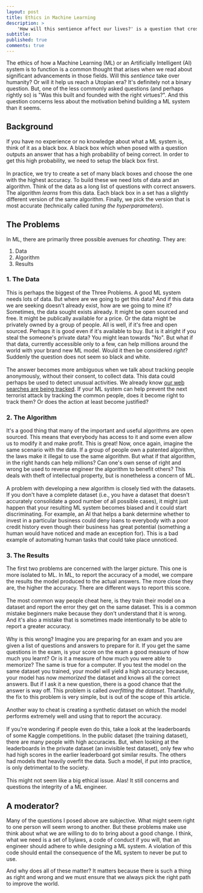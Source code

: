 ```yaml
---
layout: post
title: Ethics in Machine Learning
description: >
    'How will this sentience affect our lives?' is a question that crosses our minds often. One of the less commonly asked questions about AI and Machine Learning is 'Was this built and founded with the right virtues?'
subtitle:
published: true
comments: true
---
```


The ethics of how a Machine Learning (ML) or an Artificially Intelligent (AI) system is to function is a common thought that arises when we read about significant advancements in those fields. Will this *sentience* take over humanity? Or will it help us reach a Utopian era? It's definitely not a binary question. But, one of the less commonly asked questions (and perhaps rightly so) is "Was this built and founded with the right virtues?". And this question concerns less about the motivation behind building a ML system than it seems.

<!--excerpt_ends-->

## Background

If you have no experience or no knowledge about what a ML system is, think of it as a black box. A black box which when posed with a question outputs an answer that has a high probability of being correct. In order to get this high probability, we need to setup the black box first.<br><br>
In practice, we try to create a set of many black boxes and choose the one with the highest accuracy. To build these we need lots of data and an algorithm. Think of the data as a long list of questions with correct answers. The algorithm *learns* from this data. Each black box in a set has a slightly different version of the same algorithm. Finally, we pick the version that is most accurate (technically called *tuning the hyperparameters*).

## The Problems

In ML, there are primarily three possible avenues for *cheating*. They are:
1. Data
2. Algorithm
3. Results

### 1. The Data

This is perhaps the biggest of the Three Problems. A good ML system needs lots of data. But where are we going to get this data? And if this data we are seeking doesn't already exist, how are we going to mine it? Sometimes, the data sought exists already. It might be open sourced and free. It might be publically available for a price. Or the data might be privately owned by a group of people. All is well, if it's free and open sourced. Perhaps it is good even if it's available to buy. But is it alright if you steal the someone's private data? You might lean towards "No". But what if that data, currently accessible only to a few, can help millions around the world with your brand new ML model. Would it then be considered *right*? Suddenly the question does not seem so black and white.<br><br>
The answer becomes more ambiguous when we talk about tracking people anonymously, without their consent, to collect data. This data could perhaps be used to detect unusual activities. We already know <a href="https://www.theguardian.com/world/2013/aug/01/new-york-police-terrorism-pressure-cooker" target="_blank">our web searches are being tracked</a>. If your ML system can help prevent the next terrorist attack by tracking the common people, does it become right to track them? Or does the action at least become justified?

### 2. The Algorithm

It's a good thing that many of the important and useful algorithms are open sourced. This means that everybody has access to it and some even allow us to modify it and make profit. This is great! Now, once again, imagine the same scenario with the data. If a group of people own a patented algorithm, the laws make it illegal to use the same algorithm. But what if that algorithm, in the right hands can help millions? Can one's own sense of right and wrong be used to reverse engineer the algorithm to benefit others? This deals with theft of intellectual property, but is nonetheless a concern of ML.<br><br>
A problem with developing a new algorithm is closely tied with the datasets. If you don't have a complete dataset (i.e., you have a dataset that doesn't accurately consolidate a good number of all possible cases), it might just happen that your resulting ML system becomes biased and it could start discriminating. For example, an AI that helps a bank determine whether to invest in a particular business could deny loans to everybody with a poor credit history even though their business has great potential (something a human would have noticed and made an exception for). This is a bad example of automating human tasks that could take place unnoticed.

### 3. The Results

The first two problems are concerned with the larger picture. This one is more isolated to ML. In ML, to report the accuracy of a model, we compare the results the model produced to the actual answers. The more close they are, the higher the accuracy. There are different ways to report this score.<br><br>
The most common way people cheat here, is they train their model on a dataset and report the error they get on the same dataset. This is a common mistake beginners make because they don't understand that it is wrong. And it's also a mistake that is sometimes made intentionally to be able to report a greater accuracy.<br><br>
Why is this wrong? Imagine you are preparing for an exam and you are given a list of questions and answers to prepare for it. If you get the same questions in the exam, is your score on the exam a good measure of how much you learnt? Or is it a measure of how much you were able to memorize? The same is true for a computer. If you test the model on the same dataset you trained, your model will yield a high accuracy because, your model has now *memorized* the dataset and knows all the correct answers. But if I ask it a new question, there is a good chance that the answer is way off. This problem is called *overfitting the dataset*. Thankfully, the fix to this problem is very simple, but is out of the scope of this article.<br><br>
Another way to cheat is creating a synthetic dataset on which the model performs extremely well and using that to report the accuracy.<br><br>
If you're wondering if people even do this, take a look at the leaderboards of some Kaggle competitions. In the public dataset (the training dataset), there are many people with high accuracies. But, when looking at the leaderboards in the private dataset (an invisible test dataset), only few who had high scores in the earlier leaderboard got similar results. The others had models that heavily overfit the data. Such a model, if put into practice, is only detrimental to the society.<br><br>
This might not seem like a big ethical issue. Alas! It still concerns and questions the integrity of a ML engineer.

## A moderator?

Many of the questions I posed above are subjective. What might seem right to one person will seem wrong to another. But these problems make use think about what we are willing to do to bring about a good change. I think, what we need is a set of bylaws, a code of conduct if you will, that an engineer should adhere to while designing a ML system. A violation of this code should entail the consequence of the ML system to never be put to use.


And why does all of these matter? It matters because there is such a thing as right and wrong and we must ensure that we always pick the right path to improve the world.
